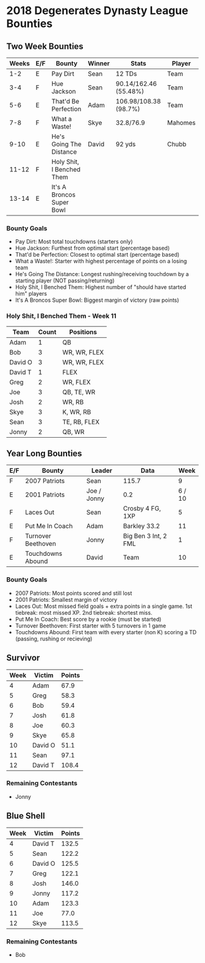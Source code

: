 # 2018 Degenerates Dynasty League Bounties

## Two Week Bounties

| Weeks | E/F | Bounty                    | Winner | Stats                  | Player  |
|-------|-----|---------------------------|--------|------------------------|---------|
|   1-2 |   E | Pay Dirt                  |   Sean |                12 TDs  |    Team |
|   3-4 |   F | Hue Jackson               |   Sean |  90.14/162.46 (55.48%) |    Team |
|   5-6 |   E | That'd Be Perfection      |   Adam |  106.98/108.38 (98.7%) |    Team |
|   7-8 |   F | What a Waste!             |   Skye |              32.8/76.9 | Mahomes |
|  9-10 |   E | He's Going The Distance   |  David |                 92 yds |   Chubb |
| 11-12 |   F | Holy Shit, I Benched Them |        |                        |         |
| 13-14 |   E | It's A Broncos Super Bowl |        |                        |         |

### Bounty Goals

  - Pay Dirt: Most total touchdowns (starters only)
  - Hue Jackson: Furthest from optimal start (percentage based)
  - That'd be Perfection: Closest to optimal start (percentage based)
  - What a Waste!: Starter with highest percentage of points on a losing team
  - He's Going The Distance: Longest rushing/receiving touchdown by a starting player (NOT passing/returning)
  - Holy Shit, I Benched Them: Highest number of "should have started him" players
  - It's A Broncos Super Bowl: Biggest margin of victory (raw points)

### Holy Shit, I Benched Them - Week 11

| Team    |  Count | Positions    |
|---------|--------|--------------|
|    Adam |      1 |           QB |
|     Bob |      3 | WR, WR, FLEX |
| David O |      3 | WR, WR, FLEX |
| David T |      1 |         FLEX |
|    Greg |      2 |     WR, FLEX |
|     Joe |      3 |   QB, TE, WR |
|    Josh |      2 |       WR, RB |
|    Skye |      3 |    K, WR, RB |
|    Sean |      3 | TE, RB, FLEX |
|   Jonny |      2 |       QB, WR |

## Year Long Bounties

| E/F | Bounty                    | Leader      | Data                  | Week   |
|-----|---------------------------|-------------|-----------------------|--------|
|   F | 2007 Patriots             |   Sean      |                 115.7 |      9 |
|   E | 2001 Patriots             | Joe / Jonny |                   0.2 | 6 / 10 |
|   F | Laces Out                 |   Sean      | Crosby      4 FG, 1XP |      5 |
|   E | Put Me In Coach           |   Adam      | Barkley          33.2 |     11 |
|   F | Turnover Beethoven        |  Jonny      | Big Ben  3 Int, 2 FML |      1 |
|   E | Touchdowns Abound         |  David      | Team                  |     10 |

### Bounty Goals

  - 2007 Patriots: Most points scored and still lost
  - 2001 Patriots: Smallest margin of victory
  - Laces Out: Most missed field goals + extra points in a single game.  1st tiebreak: most missed XP.  2nd tiebreak: shortest miss.
  - Put Me In Coach: Best score by a rookie (must be started)
  - Turnover Beethoven: First starter with 5 turnovers in 1 game
  - Touchdowns Abound: First team with every starter (non K) scoring a TD (passing, rushing or recieving)

## Survivor

| Week | Victim  | Points |
|------|---------|--------|
|    4 |    Adam |   67.9 |
|    5 |    Greg |   58.3 |
|    6 |     Bob |   59.4 |
|    7 |    Josh |   61.8 |
|    8 |     Joe |   60.3 |
|    9 |    Skye |   65.8 |
|   10 | David O |   51.1 |
|   11 |    Sean |   97.1 |
|   12 | David T |  108.4 |

### Remaining Contestants

  - Jonny

## Blue Shell

| Week | Victim  | Points |
|------|---------|--------|
|    4 | David T |  132.5 |
|    5 |    Sean |  122.2 |
|    6 | David O |  125.5 |
|    7 |    Greg |  122.1 |
|    8 |    Josh |  146.0 |
|    9 |   Jonny |  117.2 |
|   10 |    Adam |  123.3 |
|   11 |     Joe |   77.0 |
|   12 |    Skye |  113.5 |

### Remaining Contestants

  - Bob
